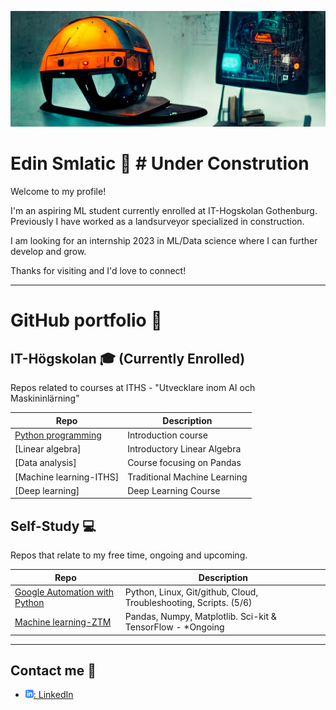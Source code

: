 ![ working as a landsurveyor in construction to a career in machine learning](assets/helmet.png)

# Edin Smlatic :robot:  # Under Constrution

Welcome to my profile! 

I'm an aspiring ML student currently enrolled at IT-Hogskolan Gothenburg. Previously I have worked as a landsurveyor specialized in construction.

I am looking for an internship 2023 in ML/Data science where I can further develop and grow.

Thanks for visiting and I'd love to connect!

---

# GitHub portfolio :briefcase:
## IT-Högskolan :mortar_board: (Currently Enrolled)
Repos related to courses at ITHS - "Utvecklare inom AI och Maskininlärning"

| Repo                                | Description                        |
| ------------------------------      | ---------------------------------- |
| [Python programming][pytprog]       | Introduction course     |
| [Linear algebra]<!--[lin_alg]-->           | Introductory Linear Algebra  |
| [Data analysis]<!--[data_analysis]-->      | Course focusing on Pandas          |
| [Machine learning-ITHS]<!--[ml-iths]-->    | Traditional Machine Learning       |
| [Deep learning]<!--[dl]-->           | Deep Learning Course               |


[pytprog]: https://github.com/smlatic/Python-Edin-Smlatic
<!-- [ml-iths]: https://github.com/kokchun/Maskininlarning-AI21
[data_analysis]: https://github.com/kokchun/Databehandling
[lin_alg]: https://github.com/kokchun/Linjar-algebra-21
[dl]: https://github.com/kokchun/Deep-learning-AI21  -->


## Self-Study :computer:
Repos that relate to my free time, ongoing and upcoming.

| Repo                    | Description                                   |
| ------------------------------ | --------------------------------------------- |
| [Google Automation with Python][go] | Python, Linux, Git/github, Cloud, Troubleshooting, Scripts. (5/6) |
| [Machine learning-ZTM][ml-ztm]      | Pandas, Numpy, Matplotlib. Sci-kit & TensorFlow - *Ongoing         |



[go]: https://github.com/smlatic/Google-it-automation-ES
[ml-ztm]: https://github.com/smlatic/ml_bootcamp
[god]: https://www.coursera.org/professional-certificates/google-data-analytics


---

## Contact me :iphone:

- [![linkedIn icon](assets/linkedIn-icon.png): LinkedIn][linkedin]

[linkedin]: https://www.linkedin.com/in/edin-smlatic-377251173/
